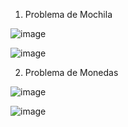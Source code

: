 1. Problema de Mochila

![image](https://github.com/SebastianZamalloa/ADA_20210683/assets/104155286/55977be0-4e8d-498b-8d03-03d97d0cf322)

![image](https://github.com/SebastianZamalloa/ADA_20210683/assets/104155286/3a8428e9-5212-4a15-811a-e691592b3935)
   
2. Problema de Monedas

![image](https://github.com/SebastianZamalloa/ADA_20210683/assets/104155286/25c9cddf-f569-431d-a43b-9e6873cd851c)

![image](https://github.com/SebastianZamalloa/ADA_20210683/assets/104155286/d5fc29e0-f3cd-4ee5-b500-cec81deb6375)
